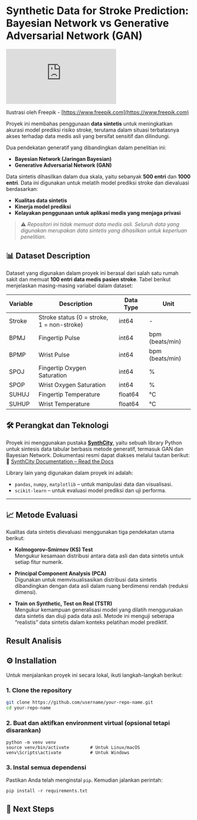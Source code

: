 # Synthetic Data for Stroke Prediction: Bayesian Network vs Generative Adversarial Network (GAN)

![Ilustrasi Stroke Prediction](https://www.freepik.com/free-vector/illustration-social-media-concept_2807765.htm#from_element=cross_selling__vector)





Ilustrasi oleh Freepik - [https://www.freepik.com](https://www.freepik.com)


Proyek ini membahas penggunaan **data sintetis** untuk meningkatkan akurasi model prediksi risiko stroke, terutama dalam situasi terbatasnya akses terhadap data medis asli yang bersifat sensitif dan dilindungi.

Dua pendekatan generatif yang dibandingkan dalam penelitian ini:
- **Bayesian Network (Jaringan Bayesian)**
- **Generative Adversarial Network (GAN)**

Data sintetis dihasilkan dalam dua skala, yaitu sebanyak **500 entri** dan **1000 entri**. Data ini digunakan untuk melatih model prediksi stroke dan dievaluasi berdasarkan:
- **Kualitas data sintetis**
- **Kinerja model prediksi**
- **Kelayakan penggunaan untuk aplikasi medis yang menjaga privasi**

> ⚠️ *Repositori ini tidak memuat data medis asli. Seluruh data yang digunakan merupakan data sintetis yang dihasilkan untuk keperluan penelitian.*


## 📊 Dataset Description
Dataset yang digunakan dalam proyek ini berasal dari salah satu rumah sakit dan memuat **100 entri data medis pasien stroke**. Tabel berikut menjelaskan masing-masing variabel dalam dataset:

| Variable | Description                   | Data Type | Unit              |
|----------|-------------------------------|-----------|-------------------|
| Stroke   | Stroke status (0 = stroke, 1 = non-stroke) | int64     | -                 |
| BPMJ     | Fingertip Pulse               | int64     | bpm (beats/min)   |
| BPMP     | Wrist Pulse                   | int64     | bpm (beats/min)   |
| SPOJ     | Fingertip Oxygen Saturation   | int64     | %                 |
| SPOP     | Wrist Oxygen Saturation       | int64     | %                 |
| SUHUJ    | Fingertip Temperature         | float64   | °C                |
| SUHUP    | Wrist Temperature             | float64   | °C                |

## 🛠 Perangkat dan Teknologi

Proyek ini menggunakan pustaka **[SynthCity](https://github.com/vanderschaarlab/synthcity)**, yaitu sebuah library Python untuk sintesis data tabular berbasis metode generatif, termasuk GAN dan Bayesian Network. Dokumentasi resmi dapat diakses melalui tautan berikut:  
🔗 [SynthCity Documentation – Read the Docs](https://github.com/vanderschaarlab/synthcity)

Library lain yang digunakan dalam proyek ini adalah:
- `pandas`, `numpy`, `matplotlib` – untuk manipulasi data dan visualisasi.
- `scikit-learn` – untuk evaluasi model prediksi dan uji performa.

---

## 📈 Metode Evaluasi

Kualitas data sintetis dievaluasi menggunakan tiga pendekatan utama berikut:

- **Kolmogorov–Smirnov (KS) Test**  
  Mengukur kesamaan distribusi antara data asli dan data sintetis untuk setiap fitur numerik.

- **Principal Component Analysis (PCA)**  
  Digunakan untuk memvisualisasikan distribusi data sintetis dibandingkan dengan data asli dalam ruang berdimensi rendah (reduksi dimensi).

- **Train on Synthetic, Test on Real (TSTR)**  
  Mengukur kemampuan generalisasi model yang dilatih menggunakan data sintetis dan diuji pada data asli. Metode ini menguji seberapa “realistis” data sintetis dalam konteks pelatihan model prediktif.

## Result Analisis



## ⚙️ Installation
Untuk menjalankan proyek ini secara lokal, ikuti langkah-langkah berikut:

### 1. Clone the repository

```bash
git clone https://github.com/username/your-repo-name.git
cd your-repo-name
```
### 2. Buat dan aktifkan environment virtual (opsional tetapi disarankan)
```
python -m venv venv
source venv/bin/activate        # Untuk Linux/macOS
venv\Scripts\activate           # Untuk Windows
```
### 3. Instal semua dependensi
Pastikan Anda telah menginstal `pip`. Kemudian jalankan perintah:
```
pip install -r requirements.txt
```
## 📌 Next Steps
